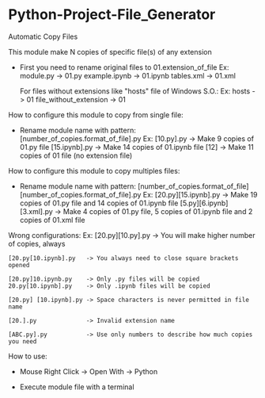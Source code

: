 # Python-Project-File_Generator
Automatic Copy Files


This module make N copies of specific file(s) of any extension

- First you need to rename original files to 01.extension_of_file
  Ex: module.py     -> 01.py
      example.ipynb -> 01.ipynb
      tables.xml    -> 01.xml

  For files without extensions like "hosts" file of Windows S.O.:
  Ex: hosts                   -> 01
      file_without_extension  -> 01

How to configure this module to copy from single file:

- Rename module name with pattern: [number_of_copies.format_of_file].py
  Ex: [10.py].py    -> Make  9 copies of 01.py file
      [15.ipynb].py -> Make 14 copies of 01.ipynb file
      [12]          -> Make 11 copies of 01 file (no extension file)


How to configure this module to copy multiples files:

- Rename module name with pattern: [number_of_copies.format_of_file][number_of_copies.format_of_file].py
  Ex: [20.py][15.ipynb].py      -> Make 19 copies of 01.py file and 14 copies of 01.ipynb file
      [5.py][6.ipynb][3.xml].py -> Make 4 copies of 01.py file, 5 copies of 01.ipynb file and 2 copies of 01.xml file


Wrong configurations:
Ex: [20.py][10.py].py     -> You will make higher number of copies, always

    [20.py[10.ipynb].py   -> You always need to close square brackets opened

    [20.py]10.ipynb.py    -> Only .py files will be copied
    20.py[10.ipynb].py    -> Only .ipynb files will be copied

    [20.py] [10.ipynb].py -> Space characters is never permitted in file name

    [20.].py              -> Invalid extension name

    [ABC.py].py           -> Use only numbers to describe how much copies you need


How to use:

- Mouse Right Click -> Open With -> Python

- Execute module file with a terminal 

        

    

